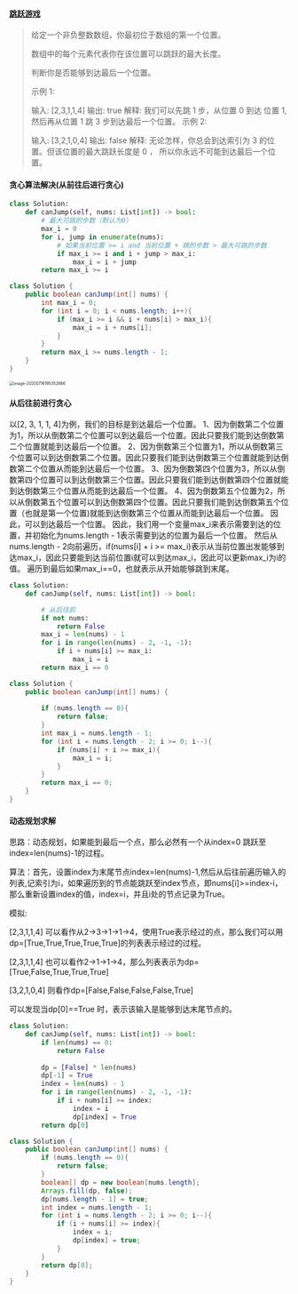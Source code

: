 #### [跳跃游戏](https://leetcode-cn.com/problems/jump-game/)

> 给定一个非负整数数组，你最初位于数组的第一个位置。
>
> 数组中的每个元素代表你在该位置可以跳跃的最大长度。
>
> 判断你是否能够到达最后一个位置。
>
> 示例 1:
>
> 输入: [2,3,1,1,4]
> 输出: true
> 解释: 我们可以先跳 1 步，从位置 0 到达 位置 1, 然后再从位置 1 跳 3 步到达最后一个位置。
> 示例 2:
>
> 输入: [3,2,1,0,4]
> 输出: false
> 解释: 无论怎样，你总会到达索引为 3 的位置。但该位置的最大跳跃长度是 0 ， 所以你永远不可能到达最后一个位置。

#### 贪心算法解决(从前往后进行贪心)

```python
class Solution:
    def canJump(self, nums: List[int]) -> bool:
        # 最大可跳的步数（默认为0）
        max_i = 0
        for i, jump in enumerate(nums):
            # 如果当前位置 >= i and 当前位置 + 跳的步数 > 最大可跳的步数
            if max_i >= i and i + jump > max_i:
                max_i = i + jump
        return max_i >= i
```

```java
class Solution {
    public boolean canJump(int[] nums) {
        int max_i = 0;
        for (int i = 0; i < nums.length; i++){
            if (max_i >= i && i + nums[i] > max_i){
                max_i = i + nums[i];
            }
        }
        return max_i >= nums.length - 1;
    }
}
```

<img src="/Users/apple/Library/Application%20Support/typora-user-images/image-20200716195352666.png" alt="image-20200716195352666" style="zoom:50%;" />

#### 从后往前进行贪心

以[2, 3, 1, 1, 4]为例，我们的目标是到达最后一个位置。
1、因为倒数第二个位置为1，所以从倒数第二个位置可以到达最后一个位置。因此只要我们能到达倒数第二个位置就能到达最后一个位置。
2、因为倒数第三个位置为1，所以从倒数第三个位置可以到达倒数第二个位置。因此只要我们能到达倒数第三个位置就能到达倒数第二个位置从而能到达最后一个位置。
3、因为倒数第四个位置为3，所以从倒数第四个位置可以到达倒数第三个位置。因此只要我们能到达倒数第四个位置就能到达倒数第三个位置从而能到达最后一个位置。
4、因为倒数第五个位置为2，所以从倒数第五个位置可以到达倒数第四个位置。因此只要我们能到达倒数第五个位置（也就是第一个位置)就能到达倒数第三个位置从而能到达最后一个位置。
因此，可以到达最后一个位置。
因此，我们用一个变量max_i来表示需要到达的位置，并初始化为nums.length - 1表示需要到达的位置为最后一个位置。
然后从nums.length - 2向前遍历，if(nums[i] + i >= max_i)表示从当前位置出发能够到达max_i，因此只要能到达当前位置i就可以到达max_i，因此可以更新max_i为i的值。
遍历到最后如果max_i==0，也就表示从开始能够跳到末尾。

```python
class Solution:
    def canJump(self, nums: List[int]) -> bool:

        # 从后往前
        if not nums:
            return False
        max_i = len(nums) - 1
        for i in range(len(nums) - 2, -1, -1):
            if i + nums[i] >= max_i:
                max_i = i
        return max_i == 0
```



```java
class Solution {
    public boolean canJump(int[] nums) {
        
        if (nums.length == 0){
            return false;
        }
        int max_i = nums.length - 1;
        for (int i = nums.length - 2; i >= 0; i--){
            if (nums[i] + i >= max_i){
                max_i = i;
            }
        }
        return max_i == 0;
    }
}
```

#### 动态规划求解

思路：动态规划，如果能到最后一个点，那么必然有一个从index=0 跳跃至index=len(nums)-1的过程。

算法：首先，设置index为末尾节点index=len(nums)-1,然后从后往前遍历输入的列表,记索引为i，如果遍历到的节点能跳跃至index节点，即nums[i]>=index-i，那么重新设置index的值，index=i，并且i处的节点记录为True。

模拟:

[2,3,1,1,4] 可以看作从2->3->1->1->4，使用True表示经过的点，那么我们可以用dp=[True,True,True,True,True]的列表表示经过的过程。

[2,3,1,1,4] 也可以看作2->1->1->4，那么列表表示为dp=[True,False,True,True,True]

[3,2,1,0,4] 则看作dp=[False,False,False,False,True]

可以发现当dp[0]==True 时，表示该输入是能够到达末尾节点的。



```python
class Solution:
    def canJump(self, nums: List[int]) -> bool:
        if len(nums) == 0:
            return False
        
        dp = [False] * len(nums)
        dp[-1] = True
        index = len(nums) - 1
        for i in range(len(nums) - 2, -1, -1):
            if i + nums[i] >= index:
                index = i
                dp[index] = True
        return dp[0]
```

```java
class Solution {
    public boolean canJump(int[] nums) {
        if (nums.length == 0){
            return false;
        }
        boolean[] dp = new boolean[nums.length];
        Arrays.fill(dp, false);
        dp[nums.length - 1] = true;
        int index = nums.length - 1;
        for (int i = nums.length - 2; i >= 0; i--){
            if (i + nums[i] >= index){
                index = i;
                dp[index] = true;
            }
        }
        return dp[0];
    }
}
```

